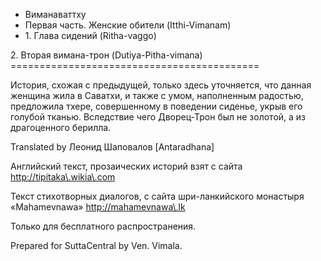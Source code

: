 









* Виманаваттху
* Первая часть\. Женские обители \(Itthi\-Vimanam\)
* 1\. Глава сидений \(Ritha\-vaggo\)


2\. Вторая вимана\-трон \(Dutiya\-Pitha\-vimana\)
\=\=\=\=\=\=\=\=\=\=\=\=\=\=\=\=\=\=\=\=\=\=\=\=\=\=\=\=\=\=\=\=\=\=\=\=\=\=\=\=\=\=\=



История, схожая с предыдущей, только здесь уточняется, что данная женщина жила в Саватхи, и также с умом, наполненным радостью, предложила тхере, совершенному в поведении сиденье, укрыв его голубой тканью\. Вследствие чего Дворец\-Трон был не золотой, а из драгоценного берилла\.



Translated by Леонид Шаповалов \[Antaradhana\]


Английский текст, прозаических историй взят с сайта <http://tipitaka\.wikia\.com>


Текст стихотворных диалогов, с сайта шри\-ланкийского монастыря «Mahamevnawa» <http://mahamevnawa\.lk>


Только для бесплатного распространения\.


Prepared for SuttaCentral by Ven\. Vimala\.






